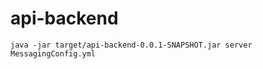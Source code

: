 # api-backend

<pre><code>java -jar target/api-backend-0.0.1-SNAPSHOT.jar server MessagingConfig.yml
</code></pre>
